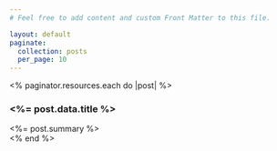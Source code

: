 ```yaml
---
# Feel free to add content and custom Front Matter to this file.

layout: default
paginate:
  collection: posts
  per_page: 10
---
```


<% paginator.resources.each do |post| %>
<article>
    <h3><%= post.data.title %></h3>
    <section>
        <%= post.summary %>
    </section>
</article>
<% end %>
